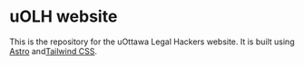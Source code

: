 # uOLH website

This is the repository for the uOttawa Legal Hackers website. It is built using [Astro](https://astro.build) and[Tailwind CSS](https://tailwindcss.com).
